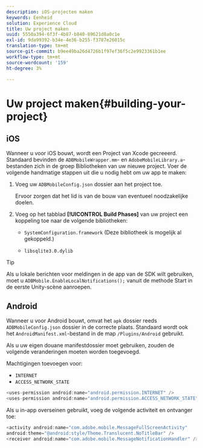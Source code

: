 ```yaml
---
description: iOS-projecten maken
keywords: Eenheid
solution: Experience Cloud
title: Uw project maken
uuid: 5550a394-6f3f-4b87-b840-89621d8a0c1e
exl-id: 9da99392-b34e-4e36-b255-f3787e26015c
translation-type: tm+mt
source-git-commit: b9ee49ba26d4726b1f97ef36f5c2e9923361b1ee
workflow-type: tm+mt
source-wordcount: '159'
ht-degree: 3%

---
```


# Uw project maken{#building-your-project}

## iOS

Wanneer u voor iOS bouwt, wordt een Project van Xcode gecreeerd. Standaard bevinden de `ADBMobileWrapper.mm`- en `AdobeMobileLibrary.a`-bestanden zich in de groep Bibliotheken van uw nieuwe project. Voer de volgende handmatige stappen uit die u nodig hebt om uw app te maken:

1. Voeg uw `ADBMobileConfig.json` dossier aan het project toe.

   Ervoor zorgen dat het lid is van de bouw van eventueel noodzakelijke doelen.

1. Voeg op het tabblad **[!UICONTROL Build Phases]** van uw project een koppeling toe naar de volgende bibliotheken:

   * `SystemConfiguration.framework`
(Deze bibliotheek is mogelijk al gekoppeld.)

   * `libsqlite3.0.dylib`

>[!TIP]
>
>Als u lokale berichten voor meldingen in de app van de SDK wilt gebruiken, moet u `ADBMobile.EnableLocalNotifications();` vanuit de methode Start in de eerste Unity-scène aanroepen.

## Android

Wanneer u voor Android bouwt, omvat het `apk` dossier reeds `ADBMobileConfig.json` dossier in de correcte plaats. Standaard wordt ook het `AndroidManifest.xml`-bestand in de map `/Plugins/Android` gebruikt.

Als u uw eigen douane manifestdossier moet gebruiken, zouden de volgende veranderingen moeten worden toegevoegd.

Machtigingen toevoegen voor:

* `INTERNET`
* `ACCESS_NETWORK_STATE`

```java
<uses-permission android:name="android.permission.INTERNET" />
<uses-permission android:name="android.permission.ACCESS_NETWORK_STATE" />
```

Als u in-app overseinen gebruikt, voeg de volgende activiteit en ontvanger toe:

```java
<activity android:name="com.adobe.mobile.MessageFullScreenActivity"  
android:theme="@android:style/Theme.Translucent.NoTitleBar" />
<receiver android:name="com.adobe.mobile.MessageNotificationHandler" />
```
